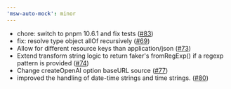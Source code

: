 ```yaml
---
'msw-auto-mock': minor
---
```


- chore: switch to pnpm 10.6.1 and fix tests ([#83](https://github.com/zoubingwu/msw-auto-mock/pull/83))
- fix: resolve type object allOf recursively ([#69](https://github.com/zoubingwu/msw-auto-mock/pull/69))
- Allow for different resource keys than application/json ([#73](https://github.com/zoubingwu/msw-auto-mock/pull/73))
- Extend transform string logic to return faker's fromRegExp() if a regexp pattern is provided ([#74](https://github.com/zoubingwu/msw-auto-mock/pull/74))
- Change createOpenAI option baseURL source ([#77](https://github.com/zoubingwu/msw-auto-mock/pull/77))
- improved the handling of date-time strings and time strings. ([#80](https://github.com/zoubingwu/msw-auto-mock/pull/80))

